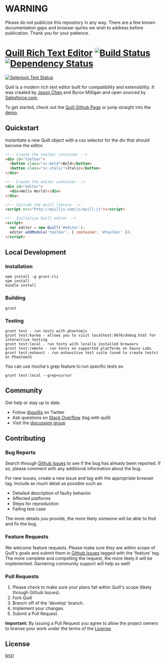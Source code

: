 # WARNING

Please do not publicize this repository in any way. There are a few known documentation gaps and browser quirks we wish to address before publication. Thank you for your patience.


# [Quill Rich Text Editor](http://quilljs.com/) [![Build Status](https://travis-ci.org/quilljs/quill.svg?branch=master)](http://travis-ci.org/quilljs/quill) [![Dependency Status](https://gemnasium.com/quilljs/quill.png)](https://gemnasium.com/quilljs/quill)

[![Selenium Test Status](https://saucelabs.com/browser-matrix/quill-master.svg)](https://saucelabs.com/u/quill)

Quill is a modern rich text editor built for compatibility and extensibility. It was created by [Jason Chen](https://twitter.com/jhchen) and Byron Milligan and open sourced by [Salesforce.com](http://www.salesforce.com).

To get started, check out the [Quill Github Page](http://quilljs.com/) or jump straight into the [demo](http://quilljs.com/examples/).

## Quickstart

Instantiate a new Quill object with a css selector for the div that should become the editor.

```html
<!-- Create the toolbar container -->
<div id="toolbar">
  <button class="sc-bold">Bold</button>
  <button class="sc-italic">Italic</button>
</div>

<!-- Create the editor container -->
<div id="editor">
  <div>Hello World!</div>
</div>

<!-- Include the Quill library -->
<script src="http://quilljs.com/js/quill.js"></script>

<!-- Initialize Quill editor -->
<script>
  var editor = new Quill('#editor');
  editor.addModule('toolbar', { container: '#toolbar' });
</script>
```

## Local Development

### Installation

    npm install -g grunt-cli
    npm install
    bundle install

### Building

    grunt

### Testing

    grunt test - run tests with phantomjs
    grunt test:karma - allows you to visit localhost:9876/debug.html for interactive testing
    grunt test:local - run tests with locally installed browsers
    grunt test:remote - run tests on supported platforms on Sauce Labs
    grunt test:exhaust - run exhaustive test suite (used to create tests) on PhantomJS

You can use mocha's grep feature to run specific tests ex.

    grunt test:local --grep=cursor

## Community

Get help or stay up to date.

- Follow [@quilljs](https://twitter.com/quilljs) on Twitter
- Ask questions on [Stack Overflow](http://stackoverflow.com/) (tag with quill)
- Visit the [discussion group](http://discuss.quilljs.com)

## Contributing

### Bug Reports

Search through [Github Issues](https://github.com/quilljs/quill/issues) to see if the bug has already been reported. If so, please comment with any additional information about the bug.

For new issues, create a new issue and tag with the appropriate browser tag. Include as much detail as possible such as:

- Detailed description of faulty behavior
- Affected platforms
- Steps for reproduction
- Failing test case

The more details you provide, the more likely someone will be able to find and fix the bug.

### Feature Requests

We welcome feature requests. Please make sure they are within scope of Quill's goals and submit them in [Github Issues](https://github.com/quilljs/quill/issues) tagged with the 'feature' tag. The more complete and compelling the request, the more likely it will be implemented. Garnering community support will help as well!

### Pull Requests

1. Please check to make sure your plans fall within Quill's scope (likely through Github Issues).
2. Fork Quill
3. Branch off of the 'develop' branch.
4. Implement your changes.
5. Submit a Pull Request.

**Important:** By issuing a Pull Request you agree to allow the project owners to license your work under the terms of the [License](https://github.com/quilljs/quill/blob/master/LICENSE).

## License

BSD
